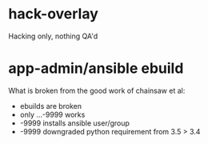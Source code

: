 # hack-overlay
Hacking only, nothing QA'd

app-admin/ansible ebuild
============================

What is broken from the good work of chainsaw et al:

- ebuilds are broken
- only ...-9999 works
- -9999 installs ansible user/group
- -9999 downgraded python requirement from 3.5 > 3.4
